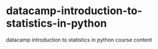 # datacamp-introduction-to-statistics-in-python
datacamp introduction to statistics in python course content
